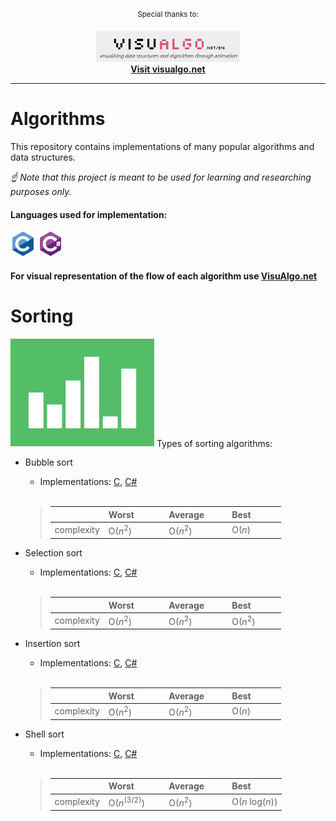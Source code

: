 <div align="center">

<sup>Special thanks to:</sup>

<a href="https://visualgo.net/en">
  <div>
    <img src="https://github.com/AnastasKosstow/algorithms/blob/main/resources/VisuAlgo.png" width="230" alt="visualgo" />
  </div>
  <b>
    Visit visualgo.net
  </b>
</a>

<hr />
</div>

# Algorithms
This repository contains implementations of many popular algorithms and data structures.

*☝ Note that this project is meant to be used for learning and researching purposes only.*
<br />

<h4 align="left">Languages used for implementation:</h4>
<p align="left"> 
  <img src="https://raw.githubusercontent.com/devicons/devicon/master/icons/c/c-original.svg" alt="c" width="40" height="40"/>
  <img src="https://raw.githubusercontent.com/devicons/devicon/master/icons/csharp/csharp-original.svg" alt="csharp" width="40" height="40"/>
</p>

<h4 align="left">For visual representation of the flow of each algorithm use  <a href="https://visualgo.net/en">VisuAlgo.net</a></h4>



# Sorting
<img src="https://github.com/AnastasKosstow/algorithms/blob/main/resources/sorting.gif" width="230" alt="sorting" />
Types of sorting algorithms:

 - Bubble sort
   - Implementations: <a href="https://github.com/AnastasKosstow/algorithms/blob/main/C/sorting/bubbleSort.c">C</a>, <a href="https://github.com/AnastasKosstow/algorithms/blob/main/C%23/BubbleSort/Program.cs">C#</a>
   <br>
   
   > |                              | Worst &nbsp;&nbsp;&nbsp;&nbsp;&nbsp;&nbsp;&nbsp;&nbsp;&nbsp;&nbsp; | Average &nbsp;&nbsp;&nbsp;&nbsp;&nbsp;&nbsp;&nbsp; | Best &nbsp;&nbsp;&nbsp;&nbsp;&nbsp;&nbsp;&nbsp;&nbsp;&nbsp;&nbsp; |
   > | ---------------------------- | ------------------------------------------------------------------ | -------------------------------------------------- | ----------------------------------------------------------------- |
   > | complexity                   | O(<i>n</i><sup>2</sup>)                                            | O(<i>n</i><sup>2</sup>)                            | O(<i>n</i>)                                                       |

 - Selection sort
   - Implementations: <a href="https://github.com/AnastasKosstow/algorithms/blob/main/C/sorting/selectionSort.c">C</a>, <a href="https://github.com/AnastasKosstow/algorithms/blob/main/C%23/SelectionSort/Program.cs">C#</a>
   <br>
   
   > |                              | Worst &nbsp;&nbsp;&nbsp;&nbsp;&nbsp;&nbsp;&nbsp;&nbsp;&nbsp;&nbsp; | Average &nbsp;&nbsp;&nbsp;&nbsp;&nbsp;&nbsp;&nbsp; | Best &nbsp;&nbsp;&nbsp;&nbsp;&nbsp;&nbsp;&nbsp;&nbsp;&nbsp;&nbsp; |
   > | ---------------------------- | ------------------------------------------------------------------ | -------------------------------------------------- | ----------------------------------------------------------------- |
   > | complexity                   | O(<i>n</i><sup>2</sup>)                                            | O(<i>n</i><sup>2</sup>)                            | O(<i>n</i><sup>2</sup>)                                           |

 - Insertion sort
   - Implementations: <a href="https://github.com/AnastasKosstow/algorithms/blob/main/C/sorting/insertionSort.c">C</a>, <a href="https://github.com/AnastasKosstow/algorithms/blob/main/C%23/InsertionSort/Program.cs">C#</a>
   <br>
   
   > |                              | Worst &nbsp;&nbsp;&nbsp;&nbsp;&nbsp;&nbsp;&nbsp;&nbsp;&nbsp;&nbsp; | Average &nbsp;&nbsp;&nbsp;&nbsp;&nbsp;&nbsp;&nbsp; | Best &nbsp;&nbsp;&nbsp;&nbsp;&nbsp;&nbsp;&nbsp;&nbsp;&nbsp;&nbsp; |
   > | ---------------------------- | ------------------------------------------------------------------ | -------------------------------------------------- | ----------------------------------------------------------------- |
   > | complexity                   | O(<i>n</i><sup>2</sup>)                                            | O(<i>n</i><sup>2</sup>)                            | O(<i>n</i>)                                                       |
   
 - Shell sort
   - Implementations: <a href="https://github.com/AnastasKosstow/algorithms/blob/main/C/sorting/shellSort.c">C</a>, <a href="https://github.com/AnastasKosstow/algorithms/blob/main/C%23/ShellSort/Program.cs">C#</a>
   <br>
   
   > |                              | Worst &nbsp;&nbsp;&nbsp;&nbsp;&nbsp;&nbsp;&nbsp;&nbsp;&nbsp;&nbsp; | Average &nbsp;&nbsp;&nbsp;&nbsp;&nbsp;&nbsp;&nbsp; | Best &nbsp;&nbsp;&nbsp;&nbsp;&nbsp;&nbsp;&nbsp;&nbsp;&nbsp;&nbsp; |
   > | ---------------------------- | ------------------------------------------------------------------ | -------------------------------------------------- | ----------------------------------------------------------------- |
   > | complexity                   | O(<i>n</i><sup>(3/2)</sup>)                                        | O(<i>n</i><sup>2</sup>)                            | O(<i>n</i> log(<i>n</i>))                                         |


 




